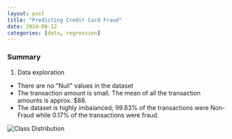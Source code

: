 ```yaml
---
layout: post
title: "Predicting Credit Card Fraud"
date: 2024-08-12
categories: [data, regression]
---
```


### Summary
1. Data exploration


- There are no "Null" values in the dataset
- The transaction amount is small. The mean of all the transaction amounts is approx. $88.
- The dataset is highly imbalanced; 99.83% of the transactions were Non-Fraud while 0.17% of the transactions were fraud.
  
![Class Distribution](https://lizsyeo.github.io/ds/assets/images/class_dist.png)

